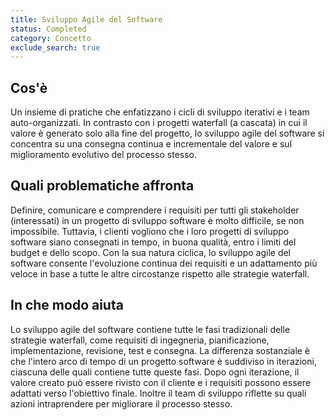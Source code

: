 ```yaml
---
title: Sviluppo Agile del Software
status: Completed
category: Concetto
exclude_search: true
---
```


## Cos'è
Un insieme di pratiche che enfatizzano i cicli di sviluppo iterativi e i team auto-organizzati. In contrasto con i progetti waterfall (a cascata) in cui il valore è generato solo alla fine del progetto, lo sviluppo agile del software si concentra su una consegna continua e incrementale del valore e sul miglioramento evolutivo del processo stesso.

## Quali problematiche affronta
Definire, comunicare e comprendere i requisiti per tutti gli stakeholder (interessati) in un progetto di sviluppo software è molto difficile, se non impossibile. Tuttavia, i clienti vogliono che i loro progetti di sviluppo software siano consegnati in tempo, in buona qualità, entro i limiti del budget e dello scopo. Con la sua natura ciclica, lo sviluppo agile del software consente l'evoluzione continua dei requisiti e un adattamento più veloce in base a tutte le altre circostanze rispetto alle strategie waterfall. 

## In che modo aiuta
Lo sviluppo agile del software contiene tutte le fasi tradizionali delle strategie waterfall, come requisiti di ingegneria, pianificazione, implementazione, revisione, test e consegna. La differenza sostanziale è che l'intero arco di tempo di un progetto software è suddiviso in iterazioni, ciascuna delle quali contiene tutte queste fasi. Dopo ogni iterazione, il valore creato può essere rivisto con il cliente e i requisiti possono essere adattati verso l'obiettivo finale. Inoltre il team di sviluppo riflette su quali azioni intraprendere per migliorare il processo stesso.
 